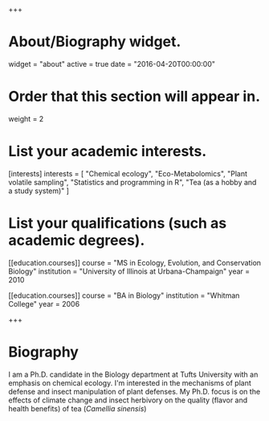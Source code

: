 +++
# About/Biography widget.
widget = "about"
active = true
date = "2016-04-20T00:00:00"

# Order that this section will appear in.
weight = 2

# List your academic interests.
[interests]
  interests = [
    "Chemical ecology",
    "Eco-Metabolomics",
    "Plant volatile sampling",
    "Statistics and programming in R",
    "Tea (as a hobby and a study system)"
  ]

# List your qualifications (such as academic degrees).
[[education.courses]]
  course = "MS in Ecology, Evolution, and Conservation Biology"
  institution = "University of Illinois at Urbana-Champaign"
  year = 2010

[[education.courses]]
  course = "BA in Biology"
  institution = "Whitman College"
  year = 2006
 
+++

# Biography

I am a Ph.D. candidate in the Biology department at Tufts University with an emphasis on chemical ecology.  I'm interested in the mechanisms of plant defense and insect manipulation of plant defenses.  My Ph.D. focus is on the effects of climate change and insect herbivory on the quality (flavor and health benefits) of tea (*Camellia sinensis*)